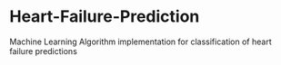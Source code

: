 # Heart-Failure-Prediction
Machine Learning Algorithm implementation for classification of heart failure predictions
